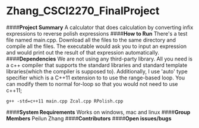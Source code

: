# Zhang_CSCI2270_FinalProject
####**Project	Summary**
A calculator that does calculation by converting infix expressions to reverse polish expressions
####**How	to	Run**
There's a test file named main.cpp. Download all the files to the same directory and compile all the files.
The executable would ask you to input an expression and would print out the result of that expression automatically.
####**Dependencies**
We are not using any third-party library. All you need is a c++ compiler that supports the standard libraries and standard template libraries(which the compiler is supposed to). Additionally, I use 'auto' type specifier which is a C++11 extension to to use the range-based loop. You can modify them to normal for-loop so that you would not need to use c++11;


    g++ -std=c++11 main.cpp Zcal.cpp RPolish.cpp 
####**System	Requirements**
Works on windows, mac and linux
####**Group	Members**
Peilun Zhang
####**Contributors**
####**Open	issues/bugs**

